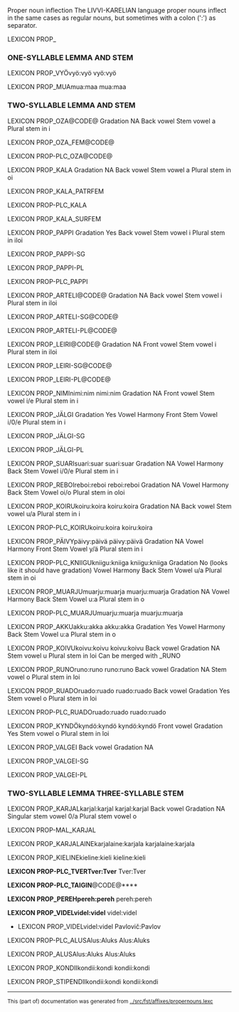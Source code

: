Proper noun inflection
The LIVVI-KARELIAN language proper nouns inflect in the same cases as regular
nouns, but sometimes with a colon (':') as separator.

LEXICON PROP_ 

### ONE-SYLLABLE LEMMA AND STEM
LEXICON PROP_VYÖvyö:vyö vyö:vyö

LEXICON PROP_MUAmua:maa mua:maa



### TWO-SYLLABLE LEMMA AND STEM
LEXICON PROP_OZA@CODE@
Gradation NA
Back vowel
Stem  vowel a
Plural stem in i

LEXICON PROP_OZA_FEM@CODE@

LEXICON PROP-PLC_OZA@CODE@


LEXICON PROP_KALA 
Gradation NA
Back vowel
Stem  vowel a
Plural stem in oi



LEXICON PROP_KALA_PATRFEM 

LEXICON PROP-PLC_KALA 

LEXICON PROP_KALA_SURFEM 




LEXICON PROP_PAPPI 
Gradation Yes
Back vowel
Stem	 vowel i
Plural stem in iloi

LEXICON PROP_PAPPI-SG 

LEXICON PROP_PAPPI-PL 

LEXICON PROP-PLC_PAPPI 

LEXICON PROP_ARTELI@CODE@
Gradation NA
Back vowel
Stem  vowel i
Plural stem in iloi

LEXICON PROP_ARTELI-SG@CODE@

LEXICON PROP_ARTELI-PL@CODE@


LEXICON PROP_LEIRI@CODE@
Gradation NA
Front vowel
Stem  vowel i
Plural stem in iloi

LEXICON PROP_LEIRI-SG@CODE@

LEXICON PROP_LEIRI-PL@CODE@



LEXICON PROP_NIMInimi:nim nimi:nim
Gradation NA
Front vowel
Stem	 vowel i/e
Plural stem in i


LEXICON PROP_JÄLGI 
Gradation Yes
Vowel Harmony Front
Stem Vowel i/0/e
Plural stem in i

LEXICON PROP_JÄLGI-SG 

LEXICON PROP_JÄLGI-PL 





LEXICON PROP_SUARIsuari:suar suari:suar
Gradation NA
Vowel Harmony Back
Stem Vowel i/0/e
Plural stem in i




LEXICON PROP_REBOIreboi:reboi reboi:reboi
Gradation NA
Vowel Harmony Back
Stem Vowel oi/o
Plural stem in oloi




LEXICON PROP_KOIRUkoiru:koira koiru:koira
Gradation NA
Back vowel
Stem	 vowel u/a
Plural stem in i


LEXICON PROP-PLC_KOIRUkoiru:koira koiru:koira


LEXICON PROP_PÄIVYpäivy:päivä päivy:päivä
Gradation NA
Vowel Harmony Front
Stem Vowel y/ä
Plural stem in i





LEXICON PROP-PLC_KNIIGUkniigu:kniiga kniigu:kniiga
Gradation No (looks like it should have gradation)
Vowel Harmony Back
Stem Vowel u/a
Plural stem in oi

LEXICON PROP_MUARJUmuarju:muarja muarju:muarja
Gradation NA
Vowel Harmony Back
Stem Vowel u:a
Plural stem in o


LEXICON PROP-PLC_MUARJUmuarju:muarja muarju:muarja




LEXICON PROP_AKKUakku:akka akku:akka
Gradation Yes
Vowel Harmony Back
Stem Vowel u:a
Plural stem in o



LEXICON PROP_KOIVUkoivu:koivu koivu:koivu
Back vowel
Gradation NA
Stem vowel u
Plural stem in loi
Can be merged with _RUNO



LEXICON PROP_RUNOruno:runo runo:runo
Back	vowel
Gradation NA
Stem vowel o
Plural stem in loi

LEXICON PROP_RUADOruado:ruado ruado:ruado
Back vowel
Gradation Yes
Stem vowel o
Plural stem in loi

LEXICON PROP-PLC_RUADOruado:ruado ruado:ruado

LEXICON PROP_KYNDÖkyndö:kyndö kyndö:kyndö
Front vowel
Gradation Yes
Stem vowel o
Plural stem in loi


LEXICON PROP_VALGEI 
Back	vowel
Gradation NA

LEXICON PROP_VALGEI-SG 

LEXICON PROP_VALGEI-PL 




### TWO-SYLLABLE LEMMA THREE-SYLLABLE STEM

LEXICON PROP_KARJALkarjal:karjal karjal:karjal
Back vowel
Gradation NA
Singular stem vowel 0/a
Plural stem vowel o


LEXICON PROP-MAL_KARJAL 

LEXICON PROP_KARJALAINEkarjalaine:karjala karjalaine:karjala

LEXICON PROP_KIELINEkieline:kieli kieline:kieli

**LEXICON PROP-PLC_TVERTver:Tver** Tver:Tver


**LEXICON PROP-PLC_TAIGIN**@CODE@****


**LEXICON PROP_PEREHpereh:pereh** pereh:pereh


**LEXICON PROP_VIDELvidel:videl** videl:videl


* LEXICON PROP_VIDELvidel:videl Pavlovič:Pavlov


LEXICON PROP-PLC_ALUSAlus:Aluks Alus:Aluks

LEXICON PROP_ALUSAlus:Aluks Alus:Aluks

LEXICON PROP_KONDIIkondii:kondi kondii:kondi

LEXICON PROP_STIPENDIIkondii:kondi kondii:kondi



* * *
<small>This (part of) documentation was generated from [../src/fst/affixes/propernouns.lexc](http://github.com/giellalt/lang-olo/blob/main/../src/fst/affixes/propernouns.lexc)</small>